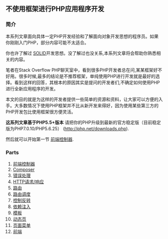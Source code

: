 ## 不使用框架进行PHP应用程序开发

### 简介

本系列文章面向具体一定PHP开发经验和了解面向对象开发思想的程序员。如果你刚刚入门PHP，部分内容可能不太适合。

你也许了解过 [SOLID](http://en.wikipedia.org/wiki/SOLID_%28object-oriented_design%29)开发思想。没了解过也没关系,本系列文章将会帮助你熟悉相关的内容。

笔者在Stack Overflow PHP聊天室中，看到很多PHP开发者总在问,某某框架好不好用。很多时候,最多的结论是不推荐框架，单纯使用PHP进行开发就是最好的选择。看到这样的回答，其根本的原因其实是提问的开发者们,不确定如何使用PHP进行全新应用程序的开发。

本文的目的就是为这样的开发者提供一些简单的资源和资料，让大家可以方便的入手。大多数情况下使用PHP框架并不比从新开发来得好，因为使用某些第三方的PHP开发包比使用框架很方便灵活。

**这系列文章基于PHP5.5+版本** 请把你的PHP升级到最新的官方稳定版（目前稳定版为PHP7.0.10/PHP5.6.25） (http://php.net/downloads.php).

然后就可以开始第一节 [前端控制器](01-front-controller.md).

### Parts

1. [前端控制器](01-front-controller.md)
2. [Composer](02-composer.md)
3. [错误处理](03-error-handler.md)
4. [HTTP请求/响应](04-http.md)
5. [路由](05-router.md)
6. [路由调度](06-dispatching-to-a-class.md)
7. [控制反转](07-inversion-of-control.md)
8. [依赖注入](08-dependency-injector.md)
9. [模板](09-templating.md)
10. [动态页](10-dynamic-pages.md)
11. [页面菜单](11-page-menu.md)
12. [前端](12-frontend.md)
